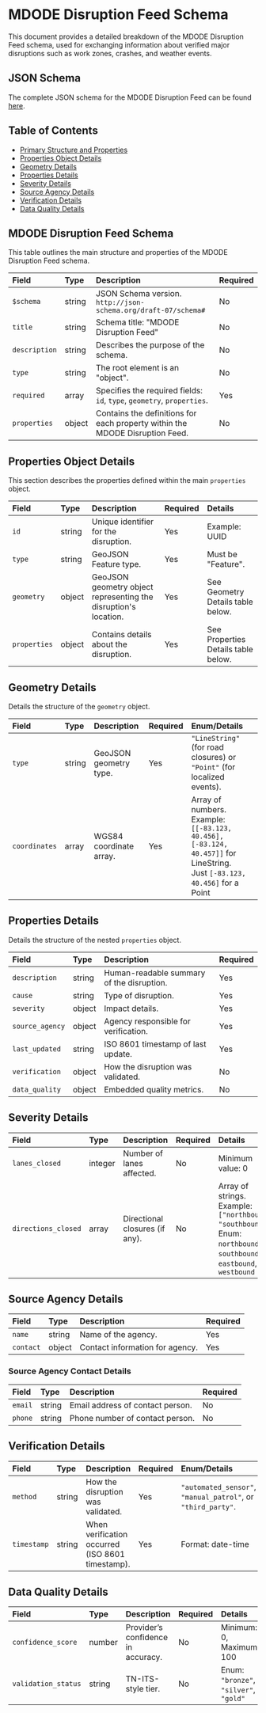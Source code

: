 # MDODE Disruption Feed Schema

This document provides a detailed breakdown of the MDODE Disruption Feed schema, used for exchanging information about verified major disruptions such as work zones, crashes, and weather events.

## JSON Schema

The complete JSON schema for the MDODE Disruption Feed can be found [here](https://github.com/macfam/mdode-schema/blob/main/schema.json).

## Table of Contents

- [Primary Structure and Properties](#mdode-disruption-feed-schema)
- [Properties Object Details](#properties-object-details)
- [Geometry Details](#geometry-details)
- [Properties Details](#properties-details)
- [Severity Details](#severity-details)
- [Source Agency Details](#source-agency-details)
- [Verification Details](#verification-details)
- [Data Quality Details](#data-quality-details)



## MDODE Disruption Feed Schema

This table outlines the main structure and properties of the MDODE Disruption Feed schema.

| Field         | Type   | Description                                     | Required |
| :------------ | :----- | :---------------------------------------------- | :------- |
| `$schema`     | string | JSON Schema version. `http://json-schema.org/draft-07/schema#` | No       |
| `title`       | string | Schema title: "MDODE Disruption Feed"           | No       |
| `description` | string | Describes the purpose of the schema.            | No       |
| `type`        | string | The root element is an "object".                | No       |
| `required`    | array  | Specifies the required fields: `id`, `type`, `geometry`, `properties`. | Yes      |
| `properties`  | object | Contains the definitions for each property within the MDODE Disruption Feed. | No       |

## Properties Object Details

This section describes the properties defined within the main `properties` object.

| Field        | Type   | Description                                      | Required | Details                             |
| :----------- | :----- | :----------------------------------------------- | :------- | :---------------------------------- |
| `id`         | string | Unique identifier for the disruption.            | Yes      | Example: UUID                       |
| `type`       | string | GeoJSON Feature type.                            | Yes      | Must be "Feature".                   |
| `geometry`   | object | GeoJSON geometry object representing the disruption's location. | Yes      | See Geometry Details table below. |
| `properties` | object | Contains details about the disruption.           | Yes      | See Properties Details table below. |

## Geometry Details

Details the structure of the `geometry` object.

| Field         | Type   | Description                          | Required | Enum/Details                                      |
| :------------ | :----- | :----------------------------------- | :------- | :-------------------------------------------------- |
| `type`        | string | GeoJSON geometry type.             | Yes      | `"LineString"` (for road closures) or `"Point"` (for localized events). |
| `coordinates` | array  | WGS84 coordinate array.            | Yes      | Array of numbers.  Example: `[[-83.123, 40.456], [-83.124, 40.457]]` for LineString.<br>Just `[-83.123, 40.456]` for a Point |

## Properties Details

Details the structure of the nested `properties` object.

| Field          | Type   | Description                              | Required |
| :------------- | :----- | :--------------------------------------- | :------- |
| `description`  | string | Human-readable summary of the disruption. | Yes      |
| `cause`        | string | Type of disruption.                      | Yes      |
| `severity`     | object | Impact details.                          | Yes      |
| `source_agency`| object | Agency responsible for verification.   | Yes      |
| `last_updated` | string | ISO 8601 timestamp of last update.      | Yes      |
| `verification` | object | How the disruption was validated.        | No       |
| `data_quality` | object | Embedded quality metrics.                | No       |

## Severity Details

| Field             | Type    | Description                               | Required | Details |
| :---------------- | :------ | :---------------------------------------- | :------- | :------- |
| `lanes_closed`    | integer | Number of lanes affected.               | No       | Minimum value: 0 |
| `directions_closed` | array   | Directional closures (if any).          | No       | Array of strings. Example: `["northbound", "southbound"]`.<br>Enum: `northbound`, `southbound`, `eastbound`, `westbound` |

## Source Agency Details

| Field   | Type   | Description                      | Required |
| :------ | :----- | :------------------------------- | :------- |
| `name`  | string | Name of the agency.              | Yes      |
| `contact` | object | Contact information for agency.  | Yes      |

### Source Agency Contact Details

| Field   | Type   | Description                       | Required |
| :------ | :----- | :-------------------------------- | :------- |
| `email` | string | Email address of contact person.  | No       |
| `phone` | string | Phone number of contact person. | No       |

## Verification Details

| Field     | Type   | Description                           | Required | Enum/Details                                |
| :-------- | :----- | :------------------------------------ | :------- | :------------------------------------------ |
| `method`    | string | How the disruption was validated.     | Yes      | `"automated_sensor"`, `"manual_patrol"`, or `"third_party"`. |
| `timestamp` | string | When verification occurred (ISO 8601 timestamp). | Yes      | Format: date-time                           |

## Data Quality Details

| Field            | Type    | Description                               | Required | Details                   |
| :--------------- | :------ | :---------------------------------------- | :------- | :------------------------ |
| `confidence_score` | number  | Provider’s confidence in accuracy.      | No       | Minimum: 0, Maximum: 100  |
| `validation_status`| string | TN-ITS-style tier.                        | No       | Enum: `"bronze"`, `"silver"`, `"gold"` |
